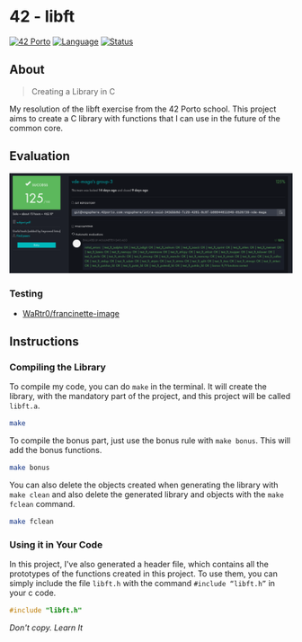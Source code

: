 # 42 - libft

[![42 Porto](https://img.shields.io/badge/42%20Porto-School-blue?style=for-the-badge&logo=42)](https://www.42porto.com)
[![Language](https://img.shields.io/badge/Language-C-blue.svg?style=for-the-badge)](https://en.wikipedia.org/wiki/C_(programming_language))
[![Status](https://img.shields.io/badge/Status-Completed-brightgreen.svg?style=for-the-badge)](https://projects.intra.42.fr/)

## About

> Creating a Library in C

My resolution of the libft exercise from the 42 Porto school. This project aims to create a C library with functions that I can use in the future of the common core.


## Evaluation

![Evaluation Screenshot](screenshot.png)

### Testing

- [WaRtr0/francinette-image](https://github.com/WaRtr0/francinette-image)


## Instructions

### Compiling the Library

To compile my code, you can do `make` in the terminal. It will create the library, with the mandatory part of the project, and this project will be called `libft.a`.

```bash
make
```

To compile the bonus part, just use the bonus rule with `make bonus`. This will add the bonus functions.

```bash
make bonus
```

You can also delete the objects created when generating the library with `make clean` and also delete the generated library and objects with the `make fclean` command.

```bash
make fclean
```

### Using it in Your Code

In this project, I've also generated a header file, which contains all the prototypes of the functions created in this project. To use them, you can simply include the file `libft.h` with the command `#include “libft.h”` in your c code.

```c
#include "libft.h"
```

*Don't copy. Learn It*